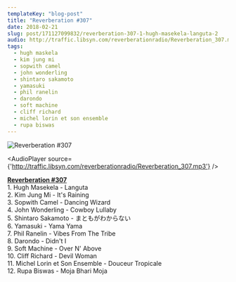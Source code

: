 ```yaml
---
templateKey: "blog-post"
title: "Reverberation #307"
date: 2018-02-21
slug: post/171127099832/reverberation-307-1-hugh-masekela-languta-2
audio: http://traffic.libsyn.com/reverberationradio/Reverberation_307.mp3
tags:
  - hugh maskela
  - kim jung mi
  - sopwith camel
  - john wonderling
  - shintaro sakamoto
  - yamasuki
  - phil ranelin
  - darondo
  - soft machine
  - cliff richard
  - michel lorin et son ensemble
  - rupa biswas
---
```


![Reverberation #307](../images/19ff4f908813a0a5955b51c31f0cdb7132419bd173e4d9db8a54f223ca65ffc4.jpg)

<AudioPlayer source={'http://traffic.libsyn.com/reverberationradio/Reverberation_307.mp3'} />

<p><a href="http://traffic.libsyn.com/reverberationradio/Reverberation_307.mp3"><b></b></a><b><a href="http://traffic.libsyn.com/reverberationradio/Reverberation_307.mp3">Reverberation #307</a></b><b><br /></b>1. Hugh Masekela - Languta<br />2. Kim Jung Mi - It's Raining<br />3. Sopwith Camel - Dancing Wizard<br />4. John Wonderling - Cowboy Lullaby<br />5. Shintaro Sakamoto - &#12414;&#12392;&#12418;&#12363;&#12441;&#12431;&#12363;&#12425;&#12394;&#12356;<br />6. Yamasuki - Yama Yama<br />7. Phil Ranelin - Vibes From The Tribe<br />8. Darondo - Didn't I<br />9. Soft Machine - Over N' Above<br />10. Cliff Richard - Devil Woman<br />11. Michel Lorin et Son Ensemble - Douceur Tropicale<br />12. Rupa Biswas - Moja Bhari Moja</p>
